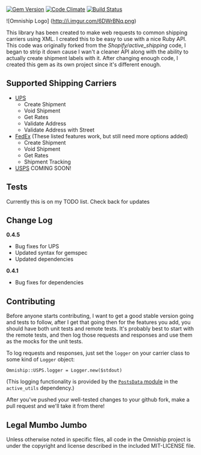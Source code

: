 [![Gem Version](https://badge.fury.io/rb/omniship.png)](http://badge.fury.io/rb/omniship) [![Code Climate](https://codeclimate.com/github/Digi-Cazter/omniship.png)](https://codeclimate.com/github/Digi-Cazter/omniship) [![Build Status](https://travis-ci.org/Digi-Cazter/omniship.svg)](https://travis-ci.org/Digi-Cazter/omniship)

![Omniship Logo]
(http://i.imgur.com/6DWrBNq.png)

This library has been created to make web requests to common shipping carriers using XML.  I created this to be easy to use with a nice Ruby API.  This code was originally forked from the *Shopify/active_shipping* code, I began to strip it down cause I wan't a cleaner API along with the ability to actually create shipment labels with it.  After changing enough code, I created this gem as its own project since it's different enough.

## Supported Shipping Carriers

* [UPS](http://www.ups.com)
  - Create Shipment
  - Void Shipment
  - Get Rates
  - Validate Address
  - Validate Address with Street
* [FedEx](http://www.fedex.com) (These listed features work, but still need more options added)
  - Create Shipment
  - Void Shipment
  - Get Rates
  - Shipment Tracking
* [USPS](http://www.usps.com) COMING SOON!

## Tests

Currently this is on my TODO list. Check back for updates

## Change Log
**0.4.5**
* Bug fixes for UPS
* Updated syntax for gemspec
* Updated dependencies

**0.4.1**
* Bug fixes for dependencies

## Contributing

Before anyone starts contributing, I want to get a good stable version going and tests to follow, after I get that going then for the features you add, you should have both unit tests and remote tests. It's probably best to start with the remote tests, and then log those requests and responses and use them as the mocks for the unit tests.

To log requests and responses, just set the `logger` on your carrier class to some kind of `Logger` object:

    Omniship::USPS.logger = Logger.new($stdout)

(This logging functionality is provided by the [`PostsData` module](https://github.com/Shopify/active_utils/blob/master/lib/active_utils/common/posts_data.rb) in the `active_utils` dependency.)

After you've pushed your well-tested changes to your github fork, make a pull request and we'll take it from there!

## Legal Mumbo Jumbo

Unless otherwise noted in specific files, all code in the Omniship project is under the copyright and license described in the included MIT-LICENSE file.
